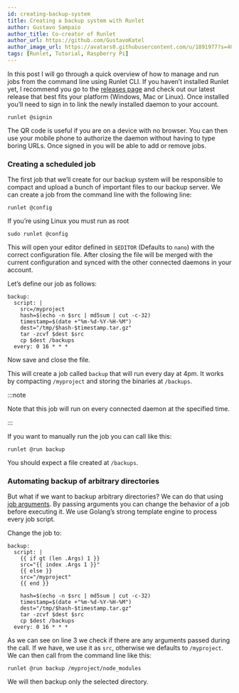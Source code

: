```yaml
---
id: creating-backup-system
title: Creating a backup system with Runlet
author: Gustavo Sampaio
author_title: Co-creator of Runlet
author_url: https://github.com/GustavoKatel
author_image_url: https://avatars0.githubusercontent.com/u/1891977?s=400&u=e33fb29ed6517d25974098a828720bd860b5ce5c&v=4
tags: [Runlet, Tutorial, Raspberry Pi]
---
```


In this post I will go through a quick overview of how to manage and run jobs from the command line using Runlet CLI. If you haven’t installed Runlet yet, I recommend you go to the [releases page](https://github.com/runletapp/runlet/releases/) and check out our latest release that best fits your platform (Windows, Mac or Linux). Once installed you’ll need to sign in to link the newly installed daemon to your account.

<!--truncate-->

```shell
runlet @signin
```

The QR code is useful if you are on a device with no browser. You can then use your mobile phone to authorize the daemon without having to type boring URLs. Once signed in you will be able to add or remove jobs.

### Creating a scheduled job

The first job that we’ll create for our backup system will be responsible to compact and upload a bunch of important files to our backup server. We can create a job from the command line with the following line:

```shell
runlet @config
```

If you’re using Linux you must run as root

```shell
sudo runlet @config
```

This will open your editor defined in `$EDITOR` (Defaults to `nano`) with the correct configuration file. After closing the file will be merged with the current configuration and synced with the other connected daemons in your account.

Let’s define our job as follows:

```shell
backup:
  script: |
    src=/myproject
    hash=$(echo -n $src | md5sum | cut -c-32)
    timestamp=$(date +"%m-%d-%Y-%H-%M")
    dest="/tmp/$hash-$timestamp.tar.gz"
    tar -zcvf $dest $src
    cp $dest /backups
  every: 0 16 * * *
```

Now save and close the file.

This will create a job called `backup` that will run every day at 4pm. It works by compacting `/myproject` and storing the binaries at `/backups`.

:::note

Note that this job will run on every connected daemon at the specified time.

:::

If you want to manually run the job you can call like this:

```shell
runlet @run backup
```

You should expect a file created at `/backups`.

### Automating backup of arbitrary directories

But what if we want to backup arbitrary directories? We can do that using [job arguments](/docs/job/definition). By passing arguments you can change the behavior of a job before executing it. We use Golang’s strong template engine to process every job script.

Change the job to:

```shell
backup:
  script: |
    {{ if gt (len .Args) 1 }}
    src="{{ index .Args 1 }}"
    {{ else }}
    src="/myproject"
    {{ end }}

    hash=$(echo -n $src | md5sum | cut -c-32)
    timestamp=$(date +"%m-%d-%Y-%H-%M")
    dest="/tmp/$hash-$timestamp.tar.gz"
    tar -zcvf $dest $src
    cp $dest /backups
  every: 0 16 * * *
```

As we can see on line 3 we check if there are any arguments passed during the call. If we have, we use it as `src`, otherwise we defaults to `/myproject`. We can then call from the command line like this:

```shell
runlet @run backup /myproject/node_modules
```

We will then backup only the selected directory.
